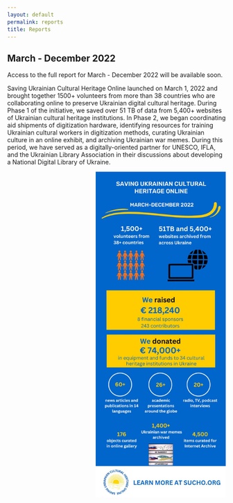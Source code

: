 ```yaml
---
layout: default
permalink: reports
title: Reports
---
```


## March - December 2022
Access to the full report for March - December 2022 will be available soon.

Saving Ukrainian Cultural Heritage Online launched on March 1, 2022 and brought together 1500+ volunteers from more than 38 countries who are collaborating online to preserve Ukrainian digital cultural heritage. During Phase 1 of the initiative, we saved over 51 TB of data from 5,400+ websites of Ukrainian cultural heritage institutions. In Phase 2, we began coordinating aid shipments of digitization hardware, identifying resources for training Ukrainian cultural workers in digitization methods, curating Ukrainian culture in an online exhibit, and archiving Ukrainian war memes. During this period, we have served as a digitally-oriented partner for UNESCO, IFLA, and the Ukrainian Library Association in their discussions about developing a National Digital Library of Ukraine. 

<img src="/assets/images/2022-sucho-recap.jpg" width="300px" style="float:right; margin-left: 10px;" title="March-December 2022 Recap">
























